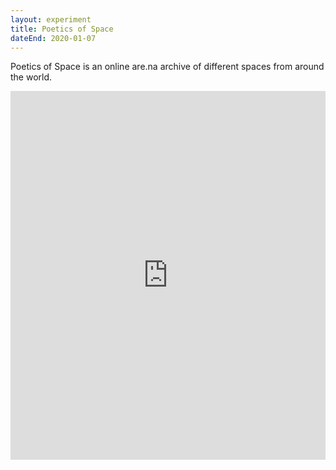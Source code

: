 ```yaml
---
layout: experiment
title: Poetics of Space
dateEnd: 2020-01-07
---
```


Poetics of Space is an online are.na archive of different spaces from around the world.

<iframe style="border:none;" width="100%" height="590" src="https://www.are.na/tom-y/poetics-of-space-gvdouhcpye0/embed" title="Tom Hackshaw’s Are.na channel Poetics of Space"></iframe>

